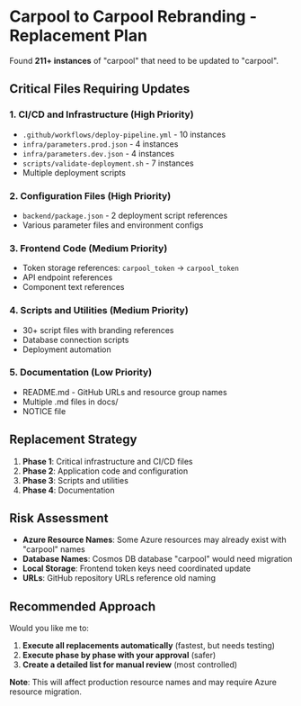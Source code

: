 # Carpool to Carpool Rebranding - Replacement Plan

Found **211+ instances** of "carpool" that need to be updated to "carpool".

## Critical Files Requiring Updates

### 1. CI/CD and Infrastructure (High Priority)

- `.github/workflows/deploy-pipeline.yml` - 10 instances
- `infra/parameters.prod.json` - 4 instances
- `infra/parameters.dev.json` - 4 instances
- `scripts/validate-deployment.sh` - 7 instances
- Multiple deployment scripts

### 2. Configuration Files (High Priority)

- `backend/package.json` - 2 deployment script references
- Various parameter files and environment configs

### 3. Frontend Code (Medium Priority)

- Token storage references: `carpool_token` → `carpool_token`
- API endpoint references
- Component text references

### 4. Scripts and Utilities (Medium Priority)

- 30+ script files with branding references
- Database connection scripts
- Deployment automation

### 5. Documentation (Low Priority)

- README.md - GitHub URLs and resource group names
- Multiple .md files in docs/
- NOTICE file

## Replacement Strategy

1. **Phase 1**: Critical infrastructure and CI/CD files
2. **Phase 2**: Application code and configuration
3. **Phase 3**: Scripts and utilities
4. **Phase 4**: Documentation

## Risk Assessment

- **Azure Resource Names**: Some Azure resources may already exist with "carpool" names
- **Database Names**: Cosmos DB database "carpool" would need migration
- **Local Storage**: Frontend token keys need coordinated update
- **URLs**: GitHub repository URLs reference old naming

## Recommended Approach

Would you like me to:

1. **Execute all replacements automatically** (fastest, but needs testing)
2. **Execute phase by phase with your approval** (safer)
3. **Create a detailed list for manual review** (most controlled)

**Note**: This will affect production resource names and may require Azure resource migration.
